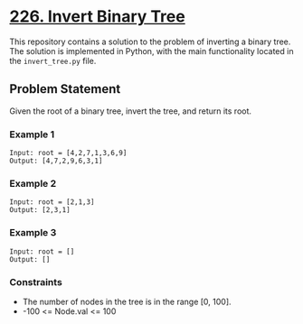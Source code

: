 # [226. Invert Binary Tree](https://leetcode.com/problems/invert-binary-tree/description/)

This repository contains a solution to the problem of inverting a binary tree. The solution is implemented in Python, with the main functionality located in the `invert_tree.py` file.

## Problem Statement

Given the root of a binary tree, invert the tree, and return its root.

### Example 1

```
Input: root = [4,2,7,1,3,6,9]
Output: [4,7,2,9,6,3,1]
```

### Example 2

```
Input: root = [2,1,3]
Output: [2,3,1]
```

### Example 3

```
Input: root = []
Output: []
```

### Constraints

- The number of nodes in the tree is in the range [0, 100].
- -100 <= Node.val <= 100
